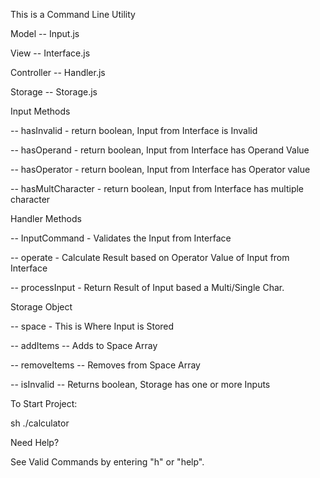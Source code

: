 This is a Command Line Utility

Model -- Input.js

View -- Interface.js

Controller -- Handler.js

Storage -- Storage.js



Input Methods

 -- hasInvalid - return boolean, Input from Interface is Invalid
 
 -- hasOperand - return boolean, Input from Interface has Operand Value
 
 -- hasOperator - return boolean, Input from Interface has Operator value
 
 -- hasMultCharacter - return boolean, Input from Interface has multiple character



Handler Methods 

 -- InputCommand - Validates the Input from Interface
 
 -- operate - Calculate Result based on Operator Value of Input from Interface 
 
 -- processInput - Return Result of Input based a Multi/Single Char.



Storage Object

 -- space - This is Where Input is Stored 
 
 -- addItems -- Adds to Space Array
 
 -- removeItems -- Removes from Space Array
 
 -- isInvalid -- Returns boolean, Storage has one or more Inputs



To Start Project: 

sh ./calculator



Need Help? 

See Valid Commands by entering "h" or "help".
